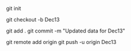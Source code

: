 git init

git checkout -b Dec13

git add .
git commit -m "Updated data for Dec13"


git remote add origin <your-repo-url>
git push -u origin Dec13


